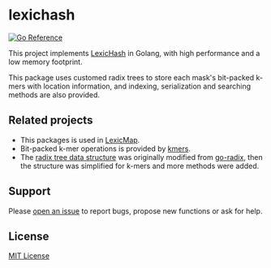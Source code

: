 # lexichash

[![Go Reference](https://pkg.go.dev/badge/github.com/shenwei356/lexichash.svg)](https://pkg.go.dev/github.com/shenwei356/lexichash)

This project implements [LexicHash](https://academic.oup.com/bioinformatics/article/39/11/btad652/7329717) in Golang,
with high performance and a low memory footprint.

This package uses customed radix trees to store each mask's bit-packed k-mers with location information,
and indexing, serialization and searching methods are also provided.

## Related projects

- This packages is used in [LexicMap](https://github.com/shenwei356/LexicMap).
- Bit-packed k-mer operations is provided by [kmers](https://github.com/shenwei356/kmers).
- The [radix tree data structure](https://github.com/shenwei356/lexichash/tree/main/tree) was originally modified from [go-radix](https://github.com/armon/go-radix),
  then the structure was simplified for k-mers and more methods were added.

## Support

Please [open an issue](https://github.com/shenwei356/lexichash/issues) to report bugs,
propose new functions or ask for help.

## License

[MIT License](https://github.com/shenwei356/lexichash/blob/master/LICENSE)

